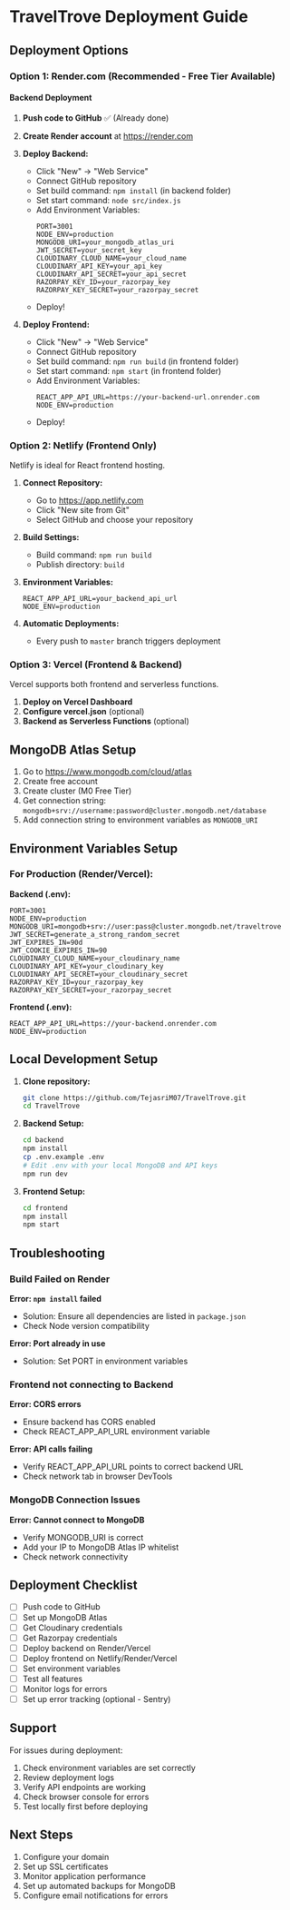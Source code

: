 # TravelTrove Deployment Guide

## Deployment Options

### Option 1: Render.com (Recommended - Free Tier Available)

#### Backend Deployment

1. **Push code to GitHub** ✅ (Already done)

2. **Create Render account** at https://render.com

3. **Deploy Backend:**
   - Click "New" → "Web Service"
   - Connect GitHub repository
   - Set build command: `npm install` (in backend folder)
   - Set start command: `node src/index.js`
   - Add Environment Variables:
     ```
     PORT=3001
     NODE_ENV=production
     MONGODB_URI=your_mongodb_atlas_uri
     JWT_SECRET=your_secret_key
     CLOUDINARY_CLOUD_NAME=your_cloud_name
     CLOUDINARY_API_KEY=your_api_key
     CLOUDINARY_API_SECRET=your_api_secret
     RAZORPAY_KEY_ID=your_razorpay_key
     RAZORPAY_KEY_SECRET=your_razorpay_secret
     ```
   - Deploy!

4. **Deploy Frontend:**
   - Click "New" → "Web Service"
   - Connect GitHub repository
   - Set build command: `npm run build` (in frontend folder)
   - Set start command: `npm start` (in frontend folder)
   - Add Environment Variables:
     ```
     REACT_APP_API_URL=https://your-backend-url.onrender.com
     NODE_ENV=production
     ```
   - Deploy!

### Option 2: Netlify (Frontend Only)

Netlify is ideal for React frontend hosting.

1. **Connect Repository:**
   - Go to https://app.netlify.com
   - Click "New site from Git"
   - Select GitHub and choose your repository

2. **Build Settings:**
   - Build command: `npm run build`
   - Publish directory: `build`

3. **Environment Variables:**
   ```
   REACT_APP_API_URL=your_backend_api_url
   NODE_ENV=production
   ```

4. **Automatic Deployments:**
   - Every push to `master` branch triggers deployment

### Option 3: Vercel (Frontend & Backend)

Vercel supports both frontend and serverless functions.

1. **Deploy on Vercel Dashboard**
2. **Configure vercel.json** (optional)
3. **Backend as Serverless Functions** (optional)

## MongoDB Atlas Setup

1. Go to https://www.mongodb.com/cloud/atlas
2. Create free account
3. Create cluster (M0 Free Tier)
4. Get connection string: `mongodb+srv://username:password@cluster.mongodb.net/database`
5. Add connection string to environment variables as `MONGODB_URI`

## Environment Variables Setup

### For Production (Render/Vercel):

**Backend (.env):**
```
PORT=3001
NODE_ENV=production
MONGODB_URI=mongodb+srv://user:pass@cluster.mongodb.net/traveltrove
JWT_SECRET=generate_a_strong_random_secret
JWT_EXPIRES_IN=90d
JWT_COOKIE_EXPIRES_IN=90
CLOUDINARY_CLOUD_NAME=your_cloudinary_name
CLOUDINARY_API_KEY=your_cloudinary_key
CLOUDINARY_API_SECRET=your_cloudinary_secret
RAZORPAY_KEY_ID=your_razorpay_key
RAZORPAY_KEY_SECRET=your_razorpay_secret
```

**Frontend (.env):**
```
REACT_APP_API_URL=https://your-backend.onrender.com
NODE_ENV=production
```

## Local Development Setup

1. **Clone repository:**
   ```bash
   git clone https://github.com/TejasriM07/TravelTrove.git
   cd TravelTrove
   ```

2. **Backend Setup:**
   ```bash
   cd backend
   npm install
   cp .env.example .env
   # Edit .env with your local MongoDB and API keys
   npm run dev
   ```

3. **Frontend Setup:**
   ```bash
   cd frontend
   npm install
   npm start
   ```

## Troubleshooting

### Build Failed on Render

**Error: `npm install` failed**
- Solution: Ensure all dependencies are listed in `package.json`
- Check Node version compatibility

**Error: Port already in use**
- Solution: Set PORT in environment variables

### Frontend not connecting to Backend

**Error: CORS errors**
- Ensure backend has CORS enabled
- Check REACT_APP_API_URL environment variable

**Error: API calls failing**
- Verify REACT_APP_API_URL points to correct backend URL
- Check network tab in browser DevTools

### MongoDB Connection Issues

**Error: Cannot connect to MongoDB**
- Verify MONGODB_URI is correct
- Add your IP to MongoDB Atlas IP whitelist
- Check network connectivity

## Deployment Checklist

- [ ] Push code to GitHub
- [ ] Set up MongoDB Atlas
- [ ] Get Cloudinary credentials
- [ ] Get Razorpay credentials
- [ ] Deploy backend on Render/Vercel
- [ ] Deploy frontend on Netlify/Render/Vercel
- [ ] Set environment variables
- [ ] Test all features
- [ ] Monitor logs for errors
- [ ] Set up error tracking (optional - Sentry)

## Support

For issues during deployment:
1. Check environment variables are set correctly
2. Review deployment logs
3. Verify API endpoints are working
4. Check browser console for errors
5. Test locally first before deploying

## Next Steps

1. Configure your domain
2. Set up SSL certificates
3. Monitor application performance
4. Set up automated backups for MongoDB
5. Configure email notifications for errors
